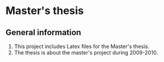 

# Master's thesis

## General information


   1. This project includes Latex files for the Master's thesis.
   1. The thesis is about the master's project during 2009-2010.